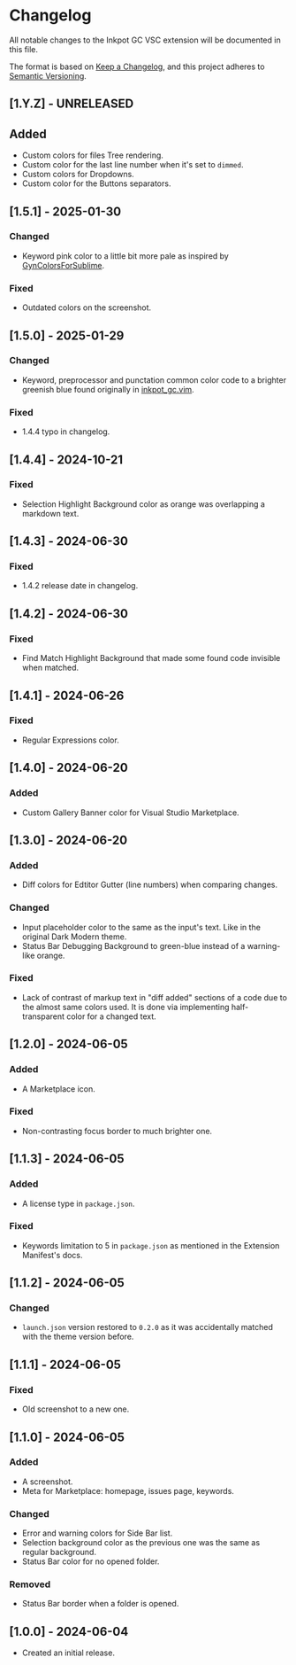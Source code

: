 # Changelog

All notable changes to the Inkpot GC VSC extension will be documented in this file.

The format is based on [Keep a Changelog](https://keepachangelog.com/en/1.1.0/),
and this project adheres to [Semantic Versioning](https://semver.org/spec/v2.0.0.html).

## [1.Y.Z] - UNRELEASED

## Added

- Custom colors for files Tree rendering.
- Custom color for the last line number when it's set to `dimmed`.
- Custom colors for Dropdowns.
- Custom color for the Buttons separators.

## [1.5.1] - 2025-01-30

### Changed

- Keyword pink color to a little bit more pale as inspired by [GynColorsForSublime](https://github.com/pawlos/GynColorsForSublime/blob/master/gyncolors.sublime-color-scheme).

### Fixed

- Outdated colors on the screenshot.

## [1.5.0] - 2025-01-29

### Changed

- Keyword, preprocessor and punctation common color code to a brighter greenish blue found originally in [inkpot_gc.vim](https://github.com/gynvael/stream/blob/master/inne/inkpot_gc.vim).

### Fixed

- 1.4.4 typo in changelog.

## [1.4.4] - 2024-10-21

### Fixed

- Selection Highlight Background color as orange was overlapping a markdown text.

## [1.4.3] - 2024-06-30

### Fixed

- 1.4.2 release date in changelog.

## [1.4.2] - 2024-06-30

### Fixed

- Find Match Highlight Background that made some found code invisible when matched.

## [1.4.1] - 2024-06-26

### Fixed

- Regular Expressions color.

## [1.4.0] - 2024-06-20

### Added

- Custom Gallery Banner color for Visual Studio Marketplace.

## [1.3.0] - 2024-06-20

### Added

- Diff colors for Edtitor Gutter (line numbers) when comparing changes.

### Changed

- Input placeholder color to the same as the input's text. Like in the original Dark Modern theme.
- Status Bar Debugging Background to green-blue instead of a warning-like orange.

### Fixed

- Lack of contrast of markup text in "diff added" sections of a code due to the almost same colors used. It is done via implementing half-transparent color for a changed text.

## [1.2.0] - 2024-06-05

### Added

- A Marketplace icon.

### Fixed

- Non-contrasting focus border to much brighter one.

## [1.1.3] - 2024-06-05

### Added

- A license type in `package.json`.

### Fixed

- Keywords limitation to 5 in `package.json` as mentioned in the Extension Manifest's docs.

## [1.1.2] - 2024-06-05

### Changed

- `launch.json` version restored to `0.2.0` as it was accidentally matched with the theme version before.

## [1.1.1] - 2024-06-05

### Fixed

- Old screenshot to a new one.

## [1.1.0] - 2024-06-05

### Added

- A screenshot.
- Meta for Marketplace: homepage, issues page, keywords.

### Changed

- Error and warning colors for Side Bar list.
- Selection background color as the previous one was the same as regular background.
- Status Bar color for no opened folder.

### Removed

- Status Bar border when a folder is opened.

## [1.0.0] - 2024-06-04

- Created an initial release.
